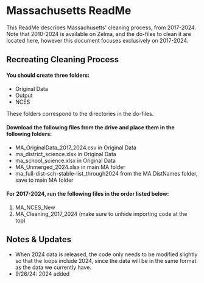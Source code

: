 # Massachusetts ReadMe
This ReadMe describes Massachusetts' cleaning process, from 2017-2024. Note that 2010-2024 is available on Zelma, and the do-files to clean it are located here, however this document focuses exclusively on 2017-2024.

## Recreating Cleaning Process

#### You should create three folders:
- Original Data
- Output
- NCES

These folders correspond to the directories in the do-files.

#### Download the following files from the drive and place them in the following folders:
- MA_OriginalData_2017_2024.csv in Original Data
- ma_district_science.xlsx in Original Data
- ma_school_science.xlsx in Original Data
- MA_Unmerged_2024.xlsx in main MA folder
- ma_full-dist-sch-stable-list_through2024 from the MA DistNames folder, save to main MA folder

#### For 2017-2024, run the following files in the order listed below:

1. MA_NCES_New
2. MA_Cleaning_2017_2024 (make sure to unhide importing code at the top)

## Notes & Updates
- When 2024 data is released, the code only needs to be modified slightly so that the loops include 2024, since the data will be in the same format as the data we currently have.
- 9/26/24: 2024 added
